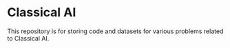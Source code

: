 # Classical AI

This repository is for storing code and datasets for various problems related to Classical AI.
